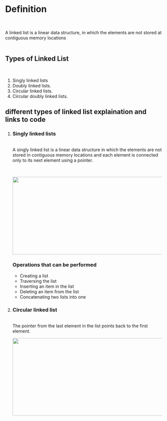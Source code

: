 # **Definition**
<br />


A linked list is a linear data structure, in which the elements are not stored at contiguous memory locations
 </br>
 </br>

## **Types of Linked List**
<br/>

<ol>
 <li>Singly linked lists
 <li>Doubly linked lists.
 <li>Circular linked lists.
 <li>Circular doubly linked lists.
  </ol>
    
      
## different types of linked list explaination and links to code

<ol>
 <li> <p> <h3>Singly linked lists</h3><br>  
  A singly linked list is a linear data structure in which the elements are not stored in contiguous memory locations and each element is connected only to its next element using a pointer.</p><br>
  <p align="center">
  <img src="https://user-images.githubusercontent.com/93726747/232763680-9ccdb8f5-e2bc-43bd-b44a-5fdf327388fb.png" align="centre" width="600" height="250">
<p>
<h3>Operations that can be performed</h3>
    <ul>
      <li>Creating a list</li>
      <li>Traversing the list</li>
      <li>Inserting an item in the list</li>
      <li>Deleting an item from the list</li>
      <li>Concatenating two lists into one</li>
      </ul>
</p>
</p>
 </li>
 <li>
 <h3>Circular linked list</h3>
 <br>
 The pointer from the last element in the list points back
to the first element.
<p align="center">
  <img src="https://media.geeksforgeeks.org/wp-content/uploads/CircularLinkeList.png" align="centre" width="600" height="250">
</p>
 
 </li>
</ol>
